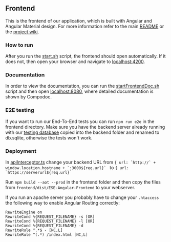 ## Frontend

This is the frontend of our application, which is built with Angular and Angular Material design. For more information refer to the main [README](https://github.com/scg-unibe-ch/ese2018-team7/blob/master/README.md) or the [project wiki](https://github.com/scg-unibe-ch/ese2018-team7/wiki).

### How to run
After you run the [start.sh](https://github.com/scg-unibe-ch/ese2018-team7/blob/master/start.sh) script, the frontend should open automatically. If it does not, then open your browser and navigate to [localhost:4200](http://localhost:4200).

### Documentation
In order to view the documentation, you can run the [startFrontendDoc.sh](https://github.com/scg-unibe-ch/ese2018-team7/blob/master/startFrontendDoc.sh) script and then open [localhost:8080](http://localhost:8080), where detailed documentation is shown by Compodoc.

### E2E testing
If you want to run our End-To-End tests you can run `npm run e2e` in the frontend directory. Make sure you have the backend server already running with our [testing database](https://github.com/scg-unibe-ch/ese2018-team7/blob/master/docs/testing.sqlite) copied into the backend folder and renamed to db.sqlite, otherwise the tests won't work.

### Deployment
In [apiInterceptor.ts](https://github.com/scg-unibe-ch/ese2018-team7/blob/master/frontend/src/app/apiInterceptor/apiInterceptor.ts)
change your backend URL from ``{ url: `http://` + window.location.hostname + `:3000${req.url}` `` to ``{ url: `https://serverurl${req.url}` ``

Run `npm build --aot --prod` in the frontend folder and then copy the files from `frontend/dist/ESE-Angular-Frontend` to your webserver.

If you run an apache server you probably have to change your `.htaccess` the following way to enable Angular Routing correctly:
```
RewriteEngine on
RewriteCond %{REQUEST_FILENAME} -s [OR]
RewriteCond %{REQUEST_FILENAME} -l [OR]
RewriteCond %{REQUEST_FILENAME} -d
RewriteRule ^.*$ - [NC,L]
RewriteRule ^(.*) /index.html [NC,L]
```
